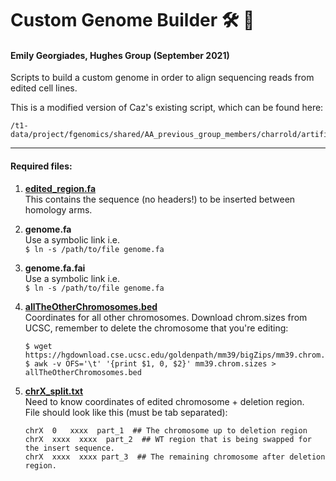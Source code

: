 # Custom Genome Builder :hammer_and_wrench: :dna:
#### Emily Georgiades, Hughes Group (September 2021)
Scripts to build a custom genome in order to align sequencing reads from edited cell lines.

This is a modified version of Caz's existing script, which can be found here:   
```
/t1-data/project/fgenomics/shared/AA_previous_group_members/charrold/artificial_locus_project/12LP1_R2/custom_reference_genome/generating_custom_genome/
```


---
#### Required files:
1.  [__edited_region.fa__](./edited_region.fa)            
    This contains the sequence (no headers!) to be inserted between homology arms. 
    
2.  __genome.fa__                   
    Use a symbolic link i.e.  
    ```$ ln -s /path/to/file genome.fa ```
    
3.  __genome.fa.fai__               
     Use a symbolic link i.e.  
    ```$ ln -s /path/to/file genome.fa ```
    
4.  [__allTheOtherChromosomes.bed__](./allTheOtherChromosomes.bed)  
    Coordinates for all other chromosomes. Download chrom.sizes from UCSC, remember to delete the chromosome that you're editing:
    ```
    $ wget https://hgdownload.cse.ucsc.edu/goldenpath/mm39/bigZips/mm39.chrom.sizes 
    $ awk -v OFS='\t' '{print $1, 0, $2}' mm39.chrom.sizes > allTheOtherChromosomes.bed
    ```

5.  [__chrX_split.txt__](./chrX_split.txt)               
    Need to know coordinates of edited chromosome + deletion region.  
    File should look like this (must be tab separated):   
    ```
    chrX  0   xxxx  part_1  ## The chromosome up to deletion region
    chrX  xxxx  xxxx  part_2  ## WT region that is being swapped for the insert sequence. 
    chrX  xxxx  xxxx part_3  ## The remaining chromosome after deletion region.
    ```
